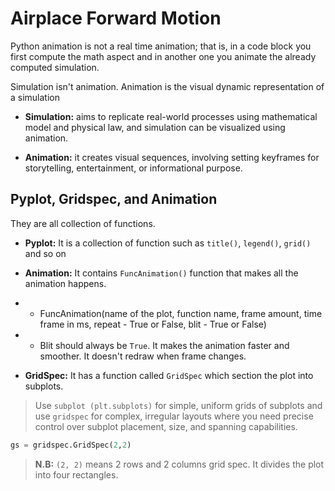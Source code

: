# Airplace Forward Motion

Python animation is not a real time animation; that is, in a code block you first compute the math aspect and in another one you animate the already computed simulation.

Simulation isn't animation. Animation is the visual dynamic representation of a simulation

- **Simulation:** aims to replicate real-world processes using mathematical model and physical law, and simulation can be visualized using animation.

- **Animation:** it creates visual sequences, involving setting keyframes for storytelling, entertainment, or informational purpose.

## Pyplot, Gridspec, and Animation

They are all collection of functions.

- **Pyplot:** It is a collection of function such as `title()`, `legend()`, `grid()` and so on

- **Animation:** It contains `FuncAnimation()` function that makes all the animation happens.
- - FuncAnimation(name of the plot, function name, frame amount, time frame in ms, repeat - True or False, blit - True or False)
- - Blit should always be `True`. It makes the animation faster and smoother. It doesn't redraw when frame changes.

- **GridSpec:** It has a function called `GridSpec` which section the plot into subplots.

> Use `subplot (plt.subplots)` for simple, uniform grids of subplots and use `gridspec` for complex, irregular layouts where you need precise control over subplot placement, size, and spanning capabilities.

```py
gs = gridspec.GridSpec(2,2)
```

> **N.B:** `(2, 2)` means 2 rows and 2 columns grid spec. It divides the plot into four rectangles.
